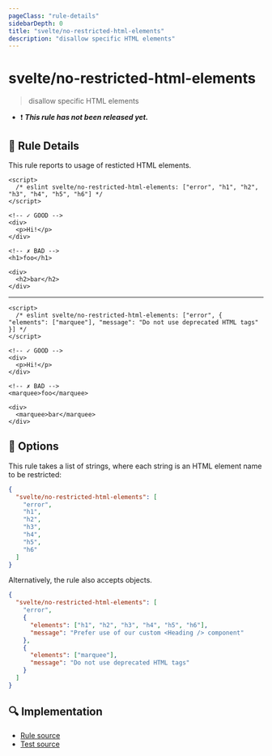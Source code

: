 ```yaml
---
pageClass: "rule-details"
sidebarDepth: 0
title: "svelte/no-restricted-html-elements"
description: "disallow specific HTML elements"
---
```


# svelte/no-restricted-html-elements

> disallow specific HTML elements

- :exclamation: <badge text="This rule has not been released yet." vertical="middle" type="error"> **_This rule has not been released yet._** </badge>

## :book: Rule Details

This rule reports to usage of resticted HTML elements.

<ESLintCodeBlock>

<!--eslint-skip-->

```svelte
<script>
  /* eslint svelte/no-restricted-html-elements: ["error", "h1", "h2", "h3", "h4", "h5", "h6"] */
</script>

<!-- ✓ GOOD -->
<div>
  <p>Hi!</p>
</div>

<!-- ✗ BAD -->
<h1>foo</h1>

<div>
  <h2>bar</h2>
</div>
```

</ESLintCodeBlock>

---

<ESLintCodeBlock>

<!--eslint-skip-->

```svelte
<script>
  /* eslint svelte/no-restricted-html-elements: ["error", { "elements": ["marquee"], "message": "Do not use deprecated HTML tags" }] */
</script>

<!-- ✓ GOOD -->
<div>
  <p>Hi!</p>
</div>

<!-- ✗ BAD -->
<marquee>foo</marquee>

<div>
  <marquee>bar</marquee>
</div>
```

</ESLintCodeBlock>

## :wrench: Options

This rule takes a list of strings, where each string is an HTML element name to be restricted:

```json
{
  "svelte/no-restricted-html-elements": [
    "error",
    "h1",
    "h2",
    "h3",
    "h4",
    "h5",
    "h6"
  ]
}
```

Alternatively, the rule also accepts objects.

```json
{
  "svelte/no-restricted-html-elements": [
    "error",
    {
      "elements": ["h1", "h2", "h3", "h4", "h5", "h6"],
      "message": "Prefer use of our custom <Heading /> component"
    },
    {
      "elements": ["marquee"],
      "message": "Do not use deprecated HTML tags"
    }
  ]
}
```

## :mag: Implementation

- [Rule source](https://github.com/sveltejs/eslint-plugin-svelte/blob/main/src/rules/no-restricted-html-elements.ts)
- [Test source](https://github.com/sveltejs/eslint-plugin-svelte/blob/main/tests/src/rules/no-restricted-html-elements.ts)
